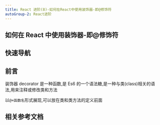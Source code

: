 ```yaml
---
title: React 进阶(8)-如何在React中使用装饰器-即@修饰符
autoGroup-2: React进阶
---
```


## 如何在 React 中使用装饰器-即@修饰符

## 快速导航

<TOC />

## 前言

装饰器 decorator 是一种函数,是 Es6 的一个语法糖,是一种与类(class)相关的语法,用来注释或修改类和方法

以`@+函数名`形式展现,可以放在类和类方法的定义前面

## 相关参考文档

<!-- - [react 项目中使用装饰器 decorators 和 typeScript](https://blog.csdn.net/Charissa2017/article/details/105853351)
- [在 create-react-app 中启用装饰器语法](https://juejin.cn/post/6844903800801771534)
* [在你的React项目中使用Decorator 装饰器](https://alili.tech/archive/a280911b/) -->
